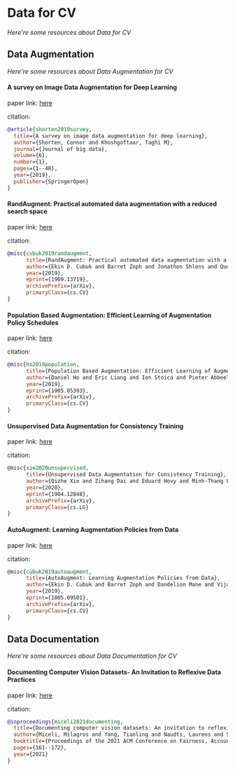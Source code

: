 # Data for CV
*Here're some resources about Data for CV*



## Data Augmentation
*Here're some resources about Data Augmentation for CV*


#### A survey on Image Data Augmentation for Deep Learning

paper link: [here](https://journalofbigdata.springeropen.com/track/pdf/10.1186/s40537-019-0197-0.pdf)

citation: 
```bibtex
@article{shorten2019survey,
  title={A survey on image data augmentation for deep learning},
  author={Shorten, Connor and Khoshgoftaar, Taghi M},
  journal={Journal of big data},
  volume={6},
  number={1},
  pages={1--48},
  year={2019},
  publisher={SpringerOpen}
}
```

#### RandAugment: Practical automated data augmentation with a reduced search space

paper link: [here](https://arxiv.org/pdf/1909.13719.pdf)

citation:
```bibtex
@misc{cubuk2019randaugment,
      title={RandAugment: Practical automated data augmentation with a reduced search space}, 
      author={Ekin D. Cubuk and Barret Zoph and Jonathon Shlens and Quoc V. Le},
      year={2019},
      eprint={1909.13719},
      archivePrefix={arXiv},
      primaryClass={cs.CV}
}
```

#### Population Based Augmentation: Efficient Learning of Augmentation Policy Schedules

paper link: [here](https://arxiv.org/pdf/1905.05393.pdf)

citation:
```bibtex
@misc{ho2019population,
      title={Population Based Augmentation: Efficient Learning of Augmentation Policy Schedules}, 
      author={Daniel Ho and Eric Liang and Ion Stoica and Pieter Abbeel and Xi Chen},
      year={2019},
      eprint={1905.05393},
      archivePrefix={arXiv},
      primaryClass={cs.CV}
}
```


#### Unsupervised Data Augmentation for Consistency Training

paper link: [here](https://arxiv.org/pdf/1904.12848.pdf)

citation:
```bibtex
@misc{xie2020unsupervised,
      title={Unsupervised Data Augmentation for Consistency Training}, 
      author={Qizhe Xie and Zihang Dai and Eduard Hovy and Minh-Thang Luong and Quoc V. Le},
      year={2020},
      eprint={1904.12848},
      archivePrefix={arXiv},
      primaryClass={cs.LG}
}
```


#### AutoAugment: Learning Augmentation Policies from Data

paper link: [here](https://arxiv.org/pdf/1805.09501.pdf)

citation:
```bibtex
@misc{cubuk2019autoaugment,
      title={AutoAugment: Learning Augmentation Policies from Data}, 
      author={Ekin D. Cubuk and Barret Zoph and Dandelion Mane and Vijay Vasudevan and Quoc V. Le},
      year={2019},
      eprint={1805.09501},
      archivePrefix={arXiv},
      primaryClass={cs.CV}
}
```


## Data Documentation
*Here're some resources about Data Documentation for CV*


#### Documenting Computer Vision Datasets- An Invitation to Reflexive Data Practices

paper link: [here](https://dl.acm.org/doi/pdf/10.1145/3442188.3445880)

citation: 
```bibtex
@inproceedings{miceli2021documenting,
  title={Documenting computer vision datasets: An invitation to reflexive data practices},
  author={Miceli, Milagros and Yang, Tianling and Naudts, Laurens and Schuessler, Martin and Serbanescu, Diana and Hanna, Alex},
  booktitle={Proceedings of the 2021 ACM Conference on Fairness, Accountability, and Transparency},
  pages={161--172},
  year={2021}
}
```